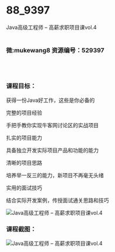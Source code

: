 # 88_9397
Java高级工程师 – 高薪求职项目课vol.4
<br/></br>
<h3>微:mukewang8 资源编号：529397</h3>
<br/></br>
<h3>课程目标：</h3>
<p>获得一份<a title="查看与 Java 相关的文章" target="_blank">Java</a>好工作，这些是你必备的</p>
<p>完整的项目经验</p>
<p>手把手教你实现牛客网讨论区的实战项目</p>
<p>扎实的项目能力</p>
<p>具备独立开发实际项目产品和功能的能力</p>
<p>清晰的项目思路</p>
<p>培养举一反三的能力，新项目不再毫无头绪</p>
<p>实用的面试技巧</p>
<p>结合实际开发案例，传授面试通关思路和技巧</p>
<p><img src="https://www.ko996.com/wp-content/uploads/img/2019/12/356-59-300x168.jpg" alt="Java高级工程师 – 高薪求职项目课vol.4"></p>
<h3>课程截图：</h3>
<p><img src="https://www.ko996.com/wp-content/uploads/img/2019/12/11111-64.jpg" alt="Java高级工程师 – 高薪求职项目课vol.4"></p>
